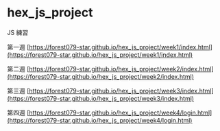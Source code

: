 # hex_js_project

 JS 練習
 
第一週 [https://forest079-star.github.io/hex_js_project/week1/index.html](https://forest079-star.github.io/hex_js_project/week1/index.html)

第二週 [https://forest079-star.github.io/hex_js_project/week2/index.html](https://forest079-star.github.io/hex_js_project/week2/index.html)

第三週 [https://forest079-star.github.io/hex_js_project/week3/index.html](https://forest079-star.github.io/hex_js_project/week3/index.html)

第四週 [https://forest079-star.github.io/hex_js_project/week4/login.html](https://forest079-star.github.io/hex_js_project/week4/login.html)
